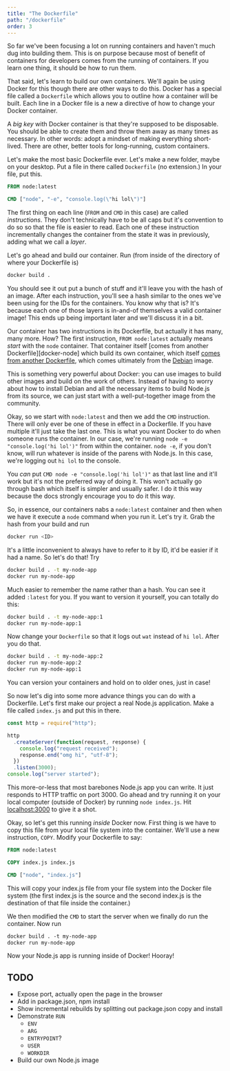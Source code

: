 ```yaml
---
title: "The Dockerfile"
path: "/dockerfile"
order: 3
---
```


So far we've been focusing a lot on running containers and haven't much dug into building them. This is on purpose because most of benefit of containers for developers comes from the running of containers. If you learn one thing, it should be how to run them.

That said, let's learn to build our own containers. We'll again be using Docker for this though there are other ways to do this. Docker has a special file called a `Dockerfile` which allows you to outline how a container will be built. Each line in a Docker file is a new a directive of how to change your Docker container.

A _big key_ with Docker container is that they're supposed to be disposable. You should be able to create them and throw them away as many times as necessary. In other words: adopt a mindset of making everything short-lived. There are other, better tools for long-running, custom containers.

Let's make the most basic Dockerfile ever. Let's make a new folder, maybe on your desktop. Put a file in there called `Dockerfile` (no extension.) In your file, put this.

```dockerfile
FROM node:latest

CMD ["node", "-e", "console.log(\"hi lol\")"]
```

The first thing on each line (`FROM` and `CMD` in this case) are called _instructions_. They don't technically have to be all caps but it's convention to do so so that the file is easier to read. Each one of these instruction incrementally changes the container from the state it was in previously, adding what we call a _layer_.

Let's go ahead and build our container. Run (from inside of the directory of where your Dockerfile is)

```bash
docker build .
```

You should see it out put a bunch of stuff and it'll leave you with the hash of an image. After each instruction, you'll see a hash similar to the ones we've been using for the IDs for the containers. You know why that is? It's because each one of those layers is in-and-of themselves a valid container image! This ends up being important later and we'll discuss it in a bit.

Our container has two instructions in its Dockerfile, but actually it has many, many more. How? The first instruction, `FROM node:latest` actually means _start_ with the `node` container. That container itself [comes from another Dockerfile][docker-node] which build its own container, which itself [comes from another Dockerfile][buildpack], which comes ultimately from the [Debian][debian] image.

This is something very powerful about Docker: you can use images to build other images and build on the work of others. Instead of having to worry about how to install Debian and all the necessary items to build Node.js from its source, we can just start with a well-put-together image from the community.

Okay, so we start with `node:latest` and then we add the `CMD` instruction. There will only ever be one of these in effect in a Dockerfile. If you have multiple it'll just take the last one. This is what you want Docker to do when someone runs the container. In our case, we're running `node -e "console.log('hi lol')"` from within the container. `node -e`, if you don't know, will run whatever is inside of the parens with Node.js. In this case, we're logging out `hi lol` to the console.

You _can_ put `CMD node -e "console.log('hi lol')"` as that last line and it'll work but it's not the preferred way of doing it. This won't actually go through bash which itself is simpler and usually safer. I do it this way because the docs strongly encourage you to do it this way.

So, in essence, our containers nabs a `node:latest` container and then when we have it execute a `node` command when you run it. Let's try it. Grab the hash from your build and run

```bash
docker run <ID>
```

It's a little inconvenient to always have to refer to it by ID, it'd be easier if it had a name. So let's do that! Try

```bash
docker build . -t my-node-app
docker run my-node-app
```

Much easier to remember the name rather than a hash. You can see it added `:latest` for you. If you want to version it yourself, you can totally do this:

```bash
docker build . -t my-node-app:1
docker run my-node-app:1
```

Now change your `Dockerfile` so that it logs out `wat` instead of `hi lol`. After you do that.

```bash
docker build . -t my-node-app:2
docker run my-node-app:2
docker run my-node-app:1
```

You can version your containers and hold on to older ones, just in case!

So now let's dig into some more advance things you can do with a Dockerfile. Let's first make our project a real Node.js application. Make a file called `index.js` and put this in there.

```javascript
const http = require("http");

http
  .createServer(function(request, response) {
    console.log("request received");
    response.end("omg hi", "utf-8");
  })
  .listen(3000);
console.log("server started");
```

This more-or-less that most barebones Node.js app you can write. It just responds to HTTP traffic on port 3000. Go ahead and try running it on your local computer (outside of Docker) by running `node index.js`. Hit [localhost:3000][localhost] to give it a shot.

Okay, so let's get this running _inside_ Docker now. First thing is we have to copy this file from your local file system into the container. We'll use a new instruction, `COPY`. Modify your Dockerfile to say:

```dockerfile
FROM node:latest

COPY index.js index.js

CMD ["node", "index.js"]
```

This will copy your index.js file from your file system into the Docker file system (the first index.js is the source and the second index.js is the destination of that file inside the container.)

We then modified the `CMD` to start the server when we finally do run the container. Now run

```dockerfile
docker build . -t my-node-app
docker run my-node-app
```

Now your Node.js app is running inside of Docker! Hooray!

## TODO

- Expose port, actually open the page in the browser
- Add in package.json, npm install
- Show incremental rebuilds by splitting out package.json copy and install
- Demonstrate `RUN`
  - `ENV`
  - `ARG`
  - `ENTRYPOINT`?
  - `USER`
  - `WORKDIR`
- Build our own Node.js image

[buildpack]: https://github.com/docker-library/buildpack-deps
[debian]: https://hub.docker.com/_/debian/
[node]: https://github.com/nodejs/docker-node/blob/master/Dockerfile-debian.template
[localhost]: http://localhost:3000
